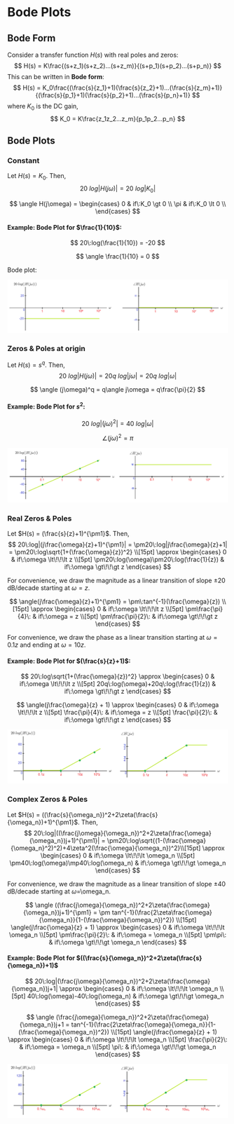 # Bode Plots

## Bode Form

Consider a transfer function $H(s)$ with real poles and zeros:
$$
H(s) = K\frac{(s+z_1)(s+z_2)...(s+z_m)}{(s+p_1)(s+p_2)...(s+p_n)}
$$
This can be written in **Bode form**:
$$
H(s) = K_0\frac{(\frac{s}{z_1}+1)(\frac{s}{z_2}+1)...(\frac{s}{z_m}+1)}{(\frac{s}{p_1}+1)(\frac{s}{p_2}+1)...(\frac{s}{p_n}+1)}
$$
where $K_0$ is the DC gain,
$$
K_0 = K\frac{z_1z_2...z_m}{p_1p_2...p_n}
$$

## Bode Plots

### Constant

Let $H(s) = K_0$. Then,
$$
20\:log|H(j\omega)| = 20\:log|K_0|
$$

$$
\angle H(j\omega) = \begin{cases} 
      0 & if\:K_0 \gt 0 \\
      \pi & if\:K_0 \lt 0 \\
\end{cases}
$$

#### Example: Bode Plot for $\frac{1}{10}$:

$$
20\:log(\frac{1}{10}) = -20
$$

$$
\angle \frac{1}{10} = 0
$$

Bode plot:

![Constant bode plot](img/BodePlots/constant.png)

### Zeros & Poles at origin

Let $H(s) = s^q$. Then,
$$
20\:log|H(j\omega)| = 20q\:log|j\omega| = 20q\:log|\omega|
$$

$$
\angle (j\omega)^q = q\angle j\omega = q\frac{\pi}{2}
$$

#### Example: Bode Plot for $s^2$:

$$
20\:log|(j\omega)^2| = 40\:log|\omega|
$$

$$
\angle (j\omega)^2 = \pi
$$

![Zero/pole at origin bode plot](img/BodePlots/zeros&polesatorigin.png)

### Real Zeros & Poles

Let $H(s) = (\frac{s}{z}+1)^{\pm1}$. Then,
$$
20\:log|(j\frac{\omega}{z}+1)^{\pm1}| = \pm20\:log|j\frac{\omega}{z}+1| = \pm20\:log\sqrt{1+(\frac{\omega}{z})^2} \\[15pt]
\approx \begin{cases} 
      0 & if\:\omega \lt\!\!\lt z \\[5pt]
      \pm20\:log(\omega)\pm20\:log(\frac{1}{z}) & if\:\omega \gt\!\!\gt z
\end{cases}
$$

For convenience, we draw the magnitude as a linear transition of slope $\pm20$ dB/decade starting at $\omega=z$.

$$
\angle(j\frac{\omega}{z}+1)^{\pm1} = \pm\:tan^{-1}(\frac{\omega}{z}) \\[15pt]
\approx \begin{cases} 
      0 & if\:\omega \lt\!\!\lt z \\[5pt]
      \pm\frac{\pi}{4}\: & if\:\omega = z \\[5pt]
      \pm\frac{\pi}{2}\: & if\:\omega \gt\!\!\gt z
\end{cases}
$$

For convenience, we draw the phase as a linear transition starting at $\omega=0.1z$ and ending at $\omega=10z$.

#### Example: Bode Plot for $(\frac{s}{z}+1)$:

$$
20\:log\sqrt{1+(\frac{\omega}{z})^2} \approx \begin{cases} 
      0 & if\:\omega \lt\!\!\lt z \\[5pt]
      20q\:log(\omega)+20q\:log(\frac{1}{z}) & if\:\omega \gt\!\!\gt z
\end{cases}
$$

$$
\angle(j\frac{\omega}{z} + 1) \approx \begin{cases} 
      0 & if\:\omega \lt\!\!\lt z \\[5pt]
      \frac{\pi}{4}\: & if\:\omega = z \\[5pt]
      \frac{\pi}{2}\: & if\:\omega \gt\!\!\gt z
\end{cases}
$$

![Real zeros and poles bode plot](img/BodePlots/realzeros&poles.png)

### Complex Zeros & Poles

Let $H(s) = ((\frac{s}{\omega_n})^2+2\zeta(\frac{s}{\omega_n})+1)^{\pm1}$. Then,
$$
20\:log|((\frac{j\omega}{\omega_n})^2+2\zeta(\frac{\omega}{\omega_n})j+1)^{\pm1}| = \pm20\:log\sqrt{(1-(\frac{\omega}{\omega_n}^2)^2)+4\zeta^2(\frac{\omega}{\omega_n})^2}\\[15pt]
\approx \begin{cases} 
      0 & if\:\omega \lt\!\!\lt \omega_n \\[5pt]
      \pm40\:log(\omega)\mp40\:log(\omega_n) & if\:\omega \gt\!\!\gt \omega_n
\end{cases}
$$

For convenience, we draw the magnitude as a linear transition of slope $\pm40$ dB/decade starting at $\omega=$\omega_n.

$$
\angle ((\frac{j\omega}{\omega_n})^2+2\zeta(\frac{\omega}{\omega_n})j+1)^{\pm1} = \pm tan^{-1}(\frac{2\zeta\frac{\omega}{\omega_n}}{1-(\frac{\omega}{\omega_n})^2}) \\[15pt]
\angle(j\frac{\omega}{z} + 1) \approx \begin{cases} 
      0 & if\:\omega \lt\!\!\lt \omega_n \\[5pt]
      \pm\frac{\pi}{2}\: & if\:\omega = \omega_n \\[5pt]
      \pm\pi\: & if\:\omega \gt\!\!\gt \omega_n
\end{cases}
$$

#### Example: Bode Plot for $((\frac{s}{\omega_n})^2+2\zeta(\frac{s}{\omega_n})+1)$

$$
20\:log|(\frac{j\omega}{\omega_n})^2+2\zeta(\frac{\omega}{\omega_n})j+1| \approx \begin{cases} 
      0 & if\:\omega \lt\!\!\lt \omega_n \\[5pt]
      40\:log(\omega)-40\:log(\omega_n) & if\:\omega \gt\!\!\gt \omega_n
\end{cases}
$$

$$
\angle (\frac{j\omega}{\omega_n})^2+2\zeta(\frac{\omega}{\omega_n})j+1 = tan^{-1}(\frac{2\zeta\frac{\omega}{\omega_n}}{1-(\frac{\omega}{\omega_n})^2}) \\[15pt]
\angle(j\frac{\omega}{z} + 1) \approx \begin{cases} 
      0 & if\:\omega \lt\!\!\lt \omega_n \\[5pt]
      \frac{\pi}{2}\: & if\:\omega = \omega_n \\[5pt]
      \pi\: & if\:\omega \gt\!\!\gt \omega_n
\end{cases}
$$

![Complex Zeros & Poles Bode Plot](img/BodePlots/complexzeros&poles.png)